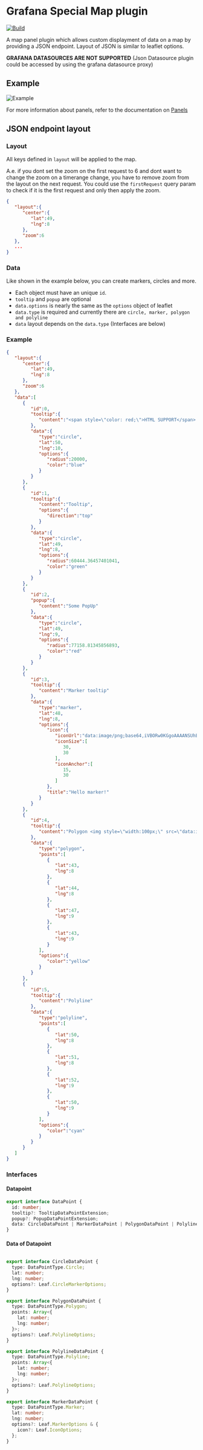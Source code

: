 # Grafana Special Map plugin

[![Build](https://github.com/KWMSys/GrafanaSpecialMapPanel/actions/workflows/CI/badge.svg)](https://github.com/KWMSys/GrafanaSpecialMapPanel/actions?query=workflow%3A%22CI%22)

A map panel plugin which allows custom displayment of data on a map by providing a JSON endpoint. Layout of JSON is similar to leaflet options.

__GRAFANA DATASOURCES ARE NOT SUPPORTED__
(Json Datasource plugin could be accessed by using the grafana datasource proxy)

## Example

![Example](./img/example.png)

For more information about panels, refer to the documentation on [Panels](https://grafana.com/docs/grafana/latest/features/panels/panels/)

## JSON endpoint layout

### Layout

All keys defined in `layout` will be applied to the map.

A.e. if you dont set the zoom on the first request to 6 and dont want to change the zoom on a timerange change, you have to remove zoom from the layout on the next request.
You could use the `firstRequest` query param to check if it is the first request and only then apply the zoom.
```json
{
   "layout":{
      "center":{
         "lat":49,
         "lng":8
      },
      "zoom":6
   },
   ...
}
```

### Data
Like shown in the example below, you can create markers, circles and more.

* Each object must have an unique `id`.
* `tooltip` and `popup` are optional
* `data.options` is nearly the same as the `options` object of leaflet
* `data.type` is required and currently there are `circle, marker, polygon and polyline`
* `data` layout depends on the `data.type` (Interfaces are below)

### Example

```json
{
   "layout":{
      "center":{
         "lat":49,
         "lng":8
      },
      "zoom":6
   },
   "data":[
      {
         "id":0,
         "tooltip":{
            "content":"<span style=\"color: red;\">HTML SUPPORT</span> available"
         },
         "data":{
            "type":"circle",
            "lat":50,
            "lng":10,
            "options":{
               "radius":20000,
               "color":"blue"
            }
         }
      },
      {
         "id":1,
         "tooltip":{
            "content":"Tooltip",
            "options":{
               "direction":"top"
            }
         },
         "data":{
            "type":"circle",
            "lat":49,
            "lng":8,
            "options":{
               "radius":60444.36457401041,
               "color":"green"
            }
         }
      },
      {
         "id":2,
         "popup":{
            "content":"Some PopUp"
         },
         "data":{
            "type":"circle",
            "lat":49,
            "lng":9,
            "options":{
               "radius":77158.81345856893,
               "color":"red"
            }
         }
      },
      {
         "id":3,
         "tooltip":{
            "content":"Marker tooltip"
         },
         "data":{
            "type":"marker",
            "lat":48,
            "lng":8,
            "options":{
               "icon":{
                  "iconUrl":"data:image/png;base64,iVBORw0KGgoAAAANSUhE....",
                  "iconSize":[
                     30,
                     30
                  ],
                  "iconAnchor":[
                     15,
                     30
                  ]
               },
               "title":"Hello marker!"
            }
         }
      },
      {
         "id":4,
         "tooltip":{
            "content":"Polygon <img style=\"width:100px;\" src=\"data:image/png;base64, iVBORw0KGgoAAAAN...\">"
         },
         "data":{
            "type":"polygon",
            "points":[
               {
                  "lat":43,
                  "lng":8
               },
               {
                  "lat":44,
                  "lng":8
               },
               {
                  "lat":47,
                  "lng":9
               },
               {
                  "lat":43,
                  "lng":9
               }
            ],
            "options":{
               "color":"yellow"
            }
         }
      },
      {
         "id":5,
         "tooltip":{
            "content":"Polyline"
         },
         "data":{
            "type":"polyline",
            "points":[
               {
                  "lat":50,
                  "lng":8
               },
               {
                  "lat":51,
                  "lng":8
               },
               {
                  "lat":52,
                  "lng":9
               },
               {
                  "lat":50,
                  "lng":9
               }
            ],
            "options":{
               "color":"cyan"
            }
         }
      }
   ]
}
```

### Interfaces
#### Datapoint
```ts
export interface DataPoint {
  id: number;
  tooltip?: TooltipDataPointExtension;
  popup?: PopupDataPointExtension;
  data: CircleDataPoint | MarkerDataPoint | PolygonDataPoint | PolylineDataPoint;
}
```
#### Data of Datapoint
```ts

export interface CircleDataPoint {
  type: DataPointType.Circle;
  lat: number;
  lng: number;
  options?: Leaf.CircleMarkerOptions;
}

export interface PolygonDataPoint {
  type: DataPointType.Polygon;
  points: Array<{
    lat: number;
    lng: number;
  }>;
  options?: Leaf.PolylineOptions;
}

export interface PolylineDataPoint {
  type: DataPointType.Polyline;
  points: Array<{
    lat: number;
    lng: number;
  }>;
  options?: Leaf.PolylineOptions;
}

export interface MarkerDataPoint {
  type: DataPointType.Marker;
  lat: number;
  lng: number;
  options?: Leaf.MarkerOptions & {
    icon?: Leaf.IconOptions;
  };
}
```